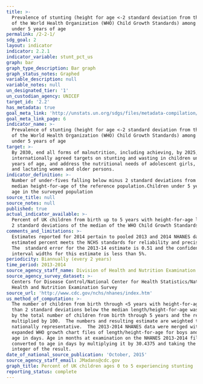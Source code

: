 ```yaml
---
title: >-
  Prevalence of stunting (height for age <-2 standard deviation from the median
  of the World Health Organization (WHO) Child Growth Standards) among children
  under 5 years of age
permalink: /2-2-1/
sdg_goal: 2
layout: indicator
indicator: 2.2.1
indicator_variable: stunt_pct_us
graph: bar
graph_type_description: Bar graph
graph_status_notes: Graphed
variable_description: null
variable_notes: null
un_designated_tier: '1'
un_custodian_agency: UNICEF
target_id: '2.2'
has_metadata: true
goal_meta_link: 'http://unstats.un.org/sdgs/files/metadata-compilation/Metadata-Goal-2.pdf'
goal_meta_link_page: 6
indicator_name: >-
  Prevalence of stunting (height for age <-2 standard deviation from the median
  of the World Health Organization (WHO) Child Growth Standards) among children
  under 5 years of age
target: >-
  By 2030, end all forms of malnutrition, including achieving, by 2025, the
  internationally agreed targets on stunting and wasting in children under 5
  years of age, and address the nutritional needs of adolescent girls, pregnant
  and lactating women and older persons.
indicator_definition: >-
  Number of under-fives falling below minus 2 standard deviations from the
  median height-for-age of the reference population.Children under 5 years of
  age in the surveyed population
source_title: null
source_notes: null
published: true
actual_indicator_available: >-
  Percent of UK children from birth up to 5 years with height-for-age less than
  2 standard deviations of the median of the WHO Child Growth Standards.
comments_and_limitations: >-
  Estimates reported for 2014 pertain to pooled 2013 and 2014 NHANES data. The
  estimated percent meets the NCHS standards for reliability and precision. 
  The  standard error for the 2013-14 estimate is 0.51 and the confidence
  interval widths for this estimate is less than 5%.
periodicity: Biannually (every 2 years)
time_period: 2013-2014
source_agency_staff_name: Division of Health and Nutrition Examination Survey
source_agency_survey_dataset: >-
  Centers for Disease Control/National Center for Health Statistics/National
  Health and Nutrition Examination Survey
source_url: 'http://www.cdc.gov/nchs/nhanes/index.htm'
us_method_of_computation: >-
  The number of children from birth through <5 years with height-for-age more
  than 2 standard deviations below the median length/height-for-age was divided
  by the total number of children from birth through 5 years and the result was
  multiplied by 100.  The numbers and resulting estimate are weighted to be
  nationally representative.  The 2013-2014 NHANES data were merged with the
  expanded WHO growth chart files of length/height-for-age for boys and girls by
  age in days. Age in months at examination on the NHANES 2013-2014 file was
  converted to age in days by multiplying it by 30.4375 and taking the largest
  integer of the result.
date_of_national_source_publication: 'October, 2015'
source_agency_staff_email: JMadans@cdc.gov
graph_title: Percent of UK children ages 0 to 5 experiencing stunting
reporting_status: complete
---
```

